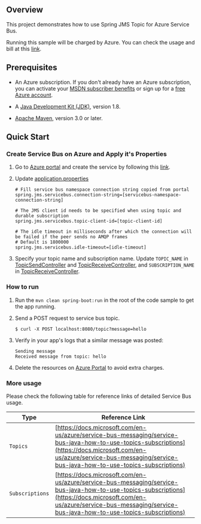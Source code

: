 ## Overview

This project demonstrates how to use Spring JMS Topic for Azure Service Bus. 

Running this sample will be charged by Azure. You can check the usage and bill at this [link](https://azure.microsoft.com/en-us/account/).

## Prerequisites

* An Azure subscription. If you don't already have an Azure subscription, you can activate your [MSDN subscriber benefits](https://azure.microsoft.com/en-us/pricing/member-offers/msdn-benefits-details/) or sign up for a [free Azure account](https://azure.microsoft.com/en-us/free/).

* A [Java Development Kit (JDK)](http://www.oracle.com/technetwork/java/javase/downloads/), version 1.8.

* [Apache Maven](http://maven.apache.org/), version 3.0 or later.

## Quick Start

### Create Service Bus on Azure and Apply it's Properties

1. Go to [Azure portal](https://portal.azure.com/) and create the service by following this [link](https://docs.microsoft.com/en-us/azure/service-bus-messaging/service-bus-create-namespace-portal). 

2. Update [application.properties](./src/main/resources/application.properties)

    ```
    # Fill service bus namespace connection string copied from portal
    spring.jms.servicebus.connection-string=[servicebus-namespace-connection-string]
    
    # The JMS client id needs to be specified when using topic and durable subscription
    spring.jms.servicebus.topic-client-id=[topic-client-id]
    
    # The idle timeout in milliseconds after which the connection will be failed if the peer sends no AMQP frames
    # Default is 1800000
    spring.jms.servicebus.idle-timeout=[idle-timeout]
    ```

3. Specify your topic name and subscription name. Update `TOPIC_NAME` in [TopicSendController](./src/main/java/sample/TopicSendController.java) and [TopicReceiveController](./src/main/java/sample/TopicReceiveController.java), and `SUBSCRIPTION_NAME` in [TopicReceiveController](./src/main/java/sample/TopicReceiveController.java).

### How to run

1. Run the `mvn clean spring-boot:run` in the root of the code sample to get the app running.

2. Send a POST request to service bus topic.
    ```
    $ curl -X POST localhost:8080/topic?message=hello
    ```

3. Verify in your app's logs that a similar message was posted:
    ```
    Sending message
    Received message from topic: hello
    ```
    
4. Delete the resources on [Azure Portal](http://ms.portal.azure.com/) to avoid extra charges.

### More usage

Please check the following table for reference links of detailed Service Bus usage. 

Type | Reference Link
--- | ---
`Topics` | [https://docs.microsoft.com/en-us/azure/service-bus-messaging/service-bus-java-how-to-use-topics-subscriptions](https://docs.microsoft.com/en-us/azure/service-bus-messaging/service-bus-java-how-to-use-topics-subscriptions)
`Subscriptions` | [https://docs.microsoft.com/en-us/azure/service-bus-messaging/service-bus-java-how-to-use-topics-subscriptions](https://docs.microsoft.com/en-us/azure/service-bus-messaging/service-bus-java-how-to-use-topics-subscriptions)
